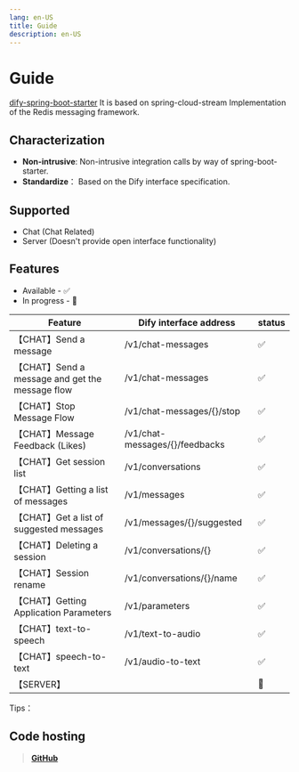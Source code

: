 ```yaml
---
lang: en-US
title: Guide
description: en-US
---
```


# Guide

[dify-spring-boot-starter](https://github.com/guoshiqiufeng/dify-spring-boot-starter) It is based on
spring-cloud-stream
Implementation of the Redis messaging framework.

## Characterization

- **Non-intrusive**: Non-intrusive integration calls by way of spring-boot-starter.
- **Standardize**： Based on the Dify interface specification.

## Supported

- Chat (Chat Related)
- Server (Doesn't provide open interface functionality)

## Features

* Available - ✅
* In progress - 🚧

| Feature                                       | Dify interface address         | status |   
|-----------------------------------------------|--------------------------------|--------|
| 【CHAT】Send a message                          | /v1/chat-messages              | ✅      |    
| 【CHAT】Send a message and get the message flow | /v1/chat-messages              | ✅      |    
| 【CHAT】Stop Message Flow                       | /v1/chat-messages/{}/stop      | ✅      |   
| 【CHAT】Message Feedback (Likes)                | /v1/chat-messages/{}/feedbacks | ✅      |    
| 【CHAT】Get session list                        | /v1/conversations              | ✅      |    
| 【CHAT】Getting a list of messages              | /v1/messages                   | ✅      |    
| 【CHAT】Get a list of suggested messages        | /v1/messages/{}/suggested      | ✅      |    
| 【CHAT】Deleting a session                      | /v1/conversations/{}           | ✅      |    
| 【CHAT】Session rename                          | /v1/conversations/{}/name      | ✅      |  
| 【CHAT】Getting Application Parameters          | /v1/parameters                 | ✅      |    
| 【CHAT】text-to-speech                          | /v1/text-to-audio              | ✅      |    
| 【CHAT】speech-to-text                          | /v1/audio-to-text              | ✅      |    
| 【SERVER】                                      |                                | 🚧     |    

Tips：

## Code hosting

> **[GitHub](https://github.com/guoshiqiufeng/dify-spring-boot-starter)**
